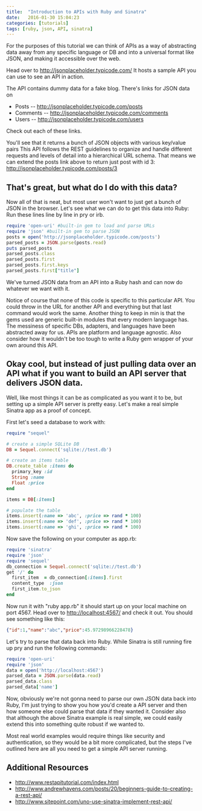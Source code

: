 ```yaml
---
title:  "Introduction to APIs with Ruby and Sinatra"
date:   2016-01-30 15:04:23
categories: [tutorials]
tags: [ruby, json, API, sinatra]
---
```


For the purposes of this tutorial we can think of APIs as a way of abstracting data away from any specific language or DB and into a universal format like JSON, and making it accessible over the web. 

Head over to <http://jsonplaceholder.typicode.com/> It hosts a sample API you can use to see an API in action.

The API contains dummy data for a fake blog. There's links for JSON data on

* Posts -- <http://jsonplaceholder.typicode.com/posts>
* Comments -- <http://jsonplaceholder.typicode.com/comments>
* Users -- <http://jsonplaceholder.typicode.com/users>

Check out each of these links.

You'll see that it returns a bunch of JSON objects with various key/value pairs
This API follows the REST guidelines to organize and handle different requests and levels of detail into a hierarchical URL schema. That means we can extend the posts link above to return just post with id 3: <http://jsonplaceholder.typicode.com/posts/3>

## That's great, but what do I do with this data?
Now all of that is neat, but most user won't want to just get a bunch of JSON in the browser. Let's see what we can do to get this data into Ruby: Run these lines line by line in pry or irb.

``` ruby
require 'open-uri' #built-in gem to load and parse URLs
require 'json' #built-in gem to parse JSON
posts = open('http://jsonplaceholder.typicode.com/posts')
parsed_posts = JSON.parse(posts.read)
puts parsed_posts
parsed_posts.class
parsed_posts.first
parsed_posts.first.keys
parsed_posts.first["title"]
```
We've turned JSON data from an API into a Ruby hash and can now do whatever we want with it.

Notice of course that none of this code is specific to this particular API. You could throw in the URL for another API and everything but that last command would work the same. Another thing to keep in min is that the gems used are generic built-in modules that every modern language has. The messiness of specific DBs, adapters, and languages have been abstracted away for us. APIs are platform and language agnostic. Also consider how it wouldn't be too tough to write a Ruby gem wrapper of your own around this API.


## Okay cool, but instead of just pulling data over an API what if you want to build an API server that delivers JSON data.

Well, like most things it can be as complicated as you want it to be, but setting up a simple API server is pretty easy. Let's make a real simple Sinatra app as a proof of concept. 

First let's seed a database to work with:

``` ruby
require "sequel"

# create a simple SQLite DB
DB = Sequel.connect('sqlite://test.db')

# create an items table
DB.create_table :items do
  primary_key :id
  String :name
  Float :price
end

items = DB[:items]

# populate the table
items.insert(:name => 'abc', :price => rand * 100)
items.insert(:name => 'def', :price => rand * 100)
items.insert(:name => 'ghi', :price => rand * 100)
```

Now save the following on your computer as app.rb:
 
``` ruby
require 'sinatra'
require 'json'
require 'sequel'
db_connection = Sequel.connect('sqlite://test.db')
get '/' do
  first_item  = db_connection[:items].first
  content_type  :json
  first_item.to_json
end
```

Now run it with "ruby app.rb" it should start up on your local machine on port 4567. Head over to <http://localhost:4567/> and check it out. You should see something like this:

``` json
{"id":1,"name":"abc","price":45.97298966228478}
```


Let's try to parse that data back into Ruby. While Sinatra is still running fire up pry and run the following commands:

``` ruby
require 'open-uri'
require 'json'
data = open('http://localhost:4567')
parsed_data = JSON.parse(data.read)
parsed_data.class
parsed_data['name']
``` 

Now, obviously we're not gonna need to parse our own JSON data back into Ruby, I'm just trying to show you how you'd create a API server and then how someone else could parse that data if they wanted it. 
Consider also that although the above Sinatra example is real simple, we could easily extend this into something quite robust if we wanted to. 

Most real world examples would require things like security and authentication, so they would be a bit more complicated, but the steps I've outlined here are all you need to get a simple API server running.

## Additional Resources

- <http://www.restapitutorial.com/index.html>
- <http://www.andrewhavens.com/posts/20/beginners-guide-to-creating-a-rest-api/>
- <http://www.sitepoint.com/uno-use-sinatra-implement-rest-api/>
